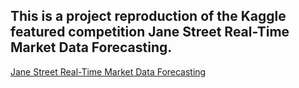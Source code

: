 ## This is a project reproduction of the Kaggle featured competition Jane Street Real-Time Market Data Forecasting.
[Jane Street Real-Time Market Data Forecasting](https://www.kaggle.com/competitions/jane-street-real-time-market-data-forecasting/data?select=responders.csv)
